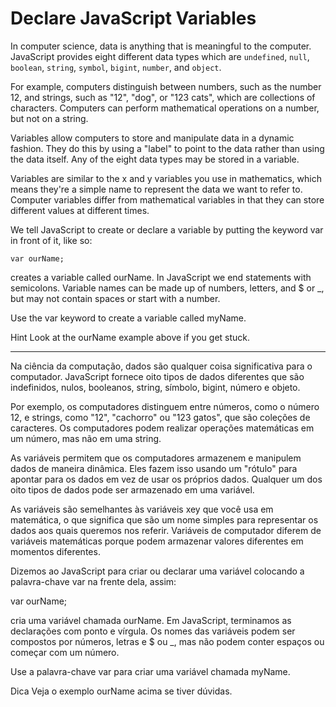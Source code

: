 # Declare JavaScript Variables

In computer science, data is anything that is meaningful to the computer. JavaScript provides eight different data types which are `undefined`, `null`, `boolean`, `string`, `symbol`, `bigint`, `number`, and `object`.

For example, computers distinguish between numbers, such as the number 12, and strings, such as "12", "dog", or "123 cats", which are collections of characters. Computers can perform mathematical operations on a number, but not on a string.

Variables allow computers to store and manipulate data in a dynamic fashion. They do this by using a "label" to point to the data rather than using the data itself. Any of the eight data types may be stored in a variable.

Variables are similar to the x and y variables you use in mathematics, which means they're a simple name to represent the data we want to refer to. Computer variables differ from mathematical variables in that they can store different values at different times.

We tell JavaScript to create or declare a variable by putting the keyword var in front of it, like so:

`var ourName;`

creates a variable called ourName. In JavaScript we end statements with semicolons. Variable names can be made up of numbers, letters, and $ or _, but may not contain spaces or start with a number.

Use the var keyword to create a variable called myName.

Hint
Look at the ourName example above if you get stuck.

---

Na ciência da computação, dados são qualquer coisa significativa para o computador. JavaScript fornece oito tipos de dados diferentes que são indefinidos, nulos, booleanos, string, símbolo, bigint, número e objeto.

Por exemplo, os computadores distinguem entre números, como o número 12, e strings, como "12", "cachorro" ou "123 gatos", que são coleções de caracteres. Os computadores podem realizar operações matemáticas em um número, mas não em uma string.

As variáveis ​​permitem que os computadores armazenem e manipulem dados de maneira dinâmica. Eles fazem isso usando um "rótulo" para apontar para os dados em vez de usar os próprios dados. Qualquer um dos oito tipos de dados pode ser armazenado em uma variável.

As variáveis ​​são semelhantes às variáveis ​​xey que você usa em matemática, o que significa que são um nome simples para representar os dados aos quais queremos nos referir. Variáveis ​​de computador diferem de variáveis ​​matemáticas porque podem armazenar valores diferentes em momentos diferentes.

Dizemos ao JavaScript para criar ou declarar uma variável colocando a palavra-chave var na frente dela, assim:

var ourName;

cria uma variável chamada ourName. Em JavaScript, terminamos as declarações com ponto e vírgula. Os nomes das variáveis ​​podem ser compostos por números, letras e $ ou _, mas não podem conter espaços ou começar com um número.

Use a palavra-chave var para criar uma variável chamada myName.

Dica
Veja o exemplo ourName acima se tiver dúvidas.